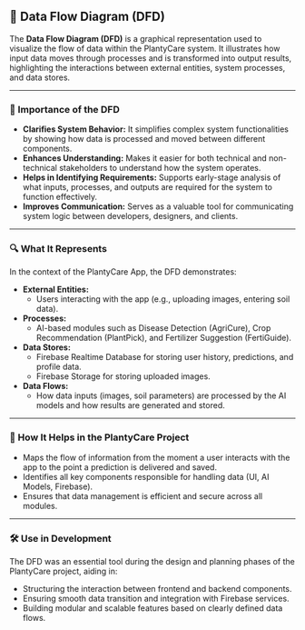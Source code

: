 ## 🔄 Data Flow Diagram (DFD)

The **Data Flow Diagram (DFD)** is a graphical representation used to visualize the flow of data within the PlantyCare system. It illustrates how input data moves through processes and is transformed into output results, highlighting the interactions between external entities, system processes, and data stores.

---

### 📌 Importance of the DFD

- **Clarifies System Behavior:** It simplifies complex system functionalities by showing how data is processed and moved between different components.
- **Enhances Understanding:** Makes it easier for both technical and non-technical stakeholders to understand how the system operates.
- **Helps in Identifying Requirements:** Supports early-stage analysis of what inputs, processes, and outputs are required for the system to function effectively.
- **Improves Communication:** Serves as a valuable tool for communicating system logic between developers, designers, and clients.

---

### 🔍 What It Represents

In the context of the PlantyCare App, the DFD demonstrates:

- **External Entities:**
  - Users interacting with the app (e.g., uploading images, entering soil data).
- **Processes:**
  - AI-based modules such as Disease Detection (AgriCure), Crop Recommendation (PlantPick), and Fertilizer Suggestion (FertiGuide).
- **Data Stores:**
  - Firebase Realtime Database for storing user history, predictions, and profile data.
  - Firebase Storage for storing uploaded images.
- **Data Flows:**
  - How data inputs (images, soil parameters) are processed by the AI models and how results are generated and stored.

---

### 🧠 How It Helps in the PlantyCare Project

- Maps the flow of information from the moment a user interacts with the app to the point a prediction is delivered and saved.
- Identifies all key components responsible for handling data (UI, AI Models, Firebase).
- Ensures that data management is efficient and secure across all modules.

---

### 🛠️ Use in Development

The DFD was an essential tool during the design and planning phases of the PlantyCare project, aiding in:

- Structuring the interaction between frontend and backend components.
- Ensuring smooth data transition and integration with Firebase services.
- Building modular and scalable features based on clearly defined data flows.
